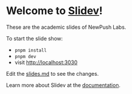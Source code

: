 # Welcome to [Slidev](https://github.com/slidevjs/slidev)!

These are the academic slides of NewPush Labs.

To start the slide show:

- `pnpm install`
- `pnpm dev`
- visit <http://localhost:3030>

Edit the [slides.md](./slides.md) to see the changes.

Learn more about Slidev at the [documentation](https://sli.dev/).

